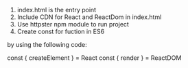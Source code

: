 1. index.html is the entry point
2. Include CDN for React and ReactDom in index.html
3. Use httpster npm module to run project
4. Create const for fuction in ES6 

by using the following code:

const { createElement } = React
const { render } = ReactDOM


